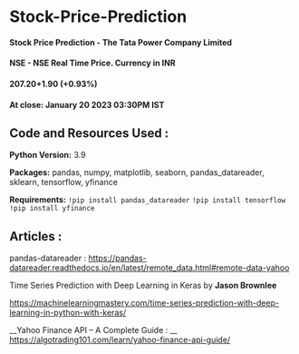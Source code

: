 # Stock-Price-Prediction
#### Stock Price Prediction - The Tata Power Company Limited

#### NSE - NSE Real Time Price. Currency in INR
 
#### 207.20+1.90 (+0.93%)
#### At close: January 20 2023 03:30PM IST

## Code and Resources Used :

__Python Version:__ 3.9

__Packages:__ pandas, numpy, matplotlib, seaborn, pandas_datareader, sklearn, tensorflow, yfinance

__Requirements:__  `!pip install pandas_datareader`
`!pip install tensorflow` `!pip install yfinance`

## __Articles :__ 

pandas-datareader : https://pandas-datareader.readthedocs.io/en/latest/remote_data.html#remote-data-yahoo

Time Series Prediction with Deep Learning in Keras by __Jason Brownlee__

https://machinelearningmastery.com/time-series-prediction-with-deep-learning-in-python-with-keras/

__Yahoo Finance API – A Complete Guide : __ https://algotrading101.com/learn/yahoo-finance-api-guide/
